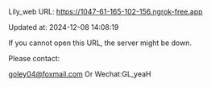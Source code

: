 Lily_web URL: https://1047-61-165-102-156.ngrok-free.app

Updated at: 2024-12-08 14:08:19

If you cannot open this URL, the server might be down.

Please contact: 

goley04@foxmail.com Or Wechat:GL_yeaH